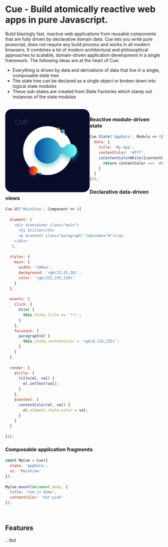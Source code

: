 # Cue - Build atomically reactive web apps in pure Javascript.

Build blazingly fast, reactive web applications from reusable components that are fully driven by declarative
domain data. Cue lets you write pure javascript, does not require any build process and works in all modern browsers.
It combines a lot of modern architectural and philosophical approaches to scalable, domain-driven application development
in a single framework. The following ideas are at the heart of Cue:
- Everything is driven by data and derivations of data that live in a single, composable state tree
- The state tree can be declared as a single object or broken down into logical state modules
- These sub-states are created from State Factories which stamp out instances of the state modules


<br>
<img align="left" src="https://github.com/monokee/Cue/raw/master/CueLogo.png" alt="Cue Logo" width="270"/>

### Reactive module-driven state
```javascript
Cue.State('AppData', Module => ({
  data: {
    title: 'My App',
    contentColor: '#fff',
    isContentColorWhite({contentColor}) {
      return contentColor === '#fff'
    }
  }
}));
```
### Declarative data-driven views
```javascript
Cue.UI('MainView', Component => ({

  element: (`
    <div $container class="main">
      <h1 $title></h1>
      <p $content class="paragraph" tabindex="0"></p>
    </div>
  `),
  
  styles: {
    main: {
      width: '100vw',
      background: 'rgb(22,25,28)',
      color: 'rgb(232,235,238)'
    }
  },
  
  events: {
    click: {
      h1(e) {
        this.state.title += '!!!';
      }
    },
    focusout: {
      paragraph(e) {
        this.state.contentColor = 'rgb(0,115,255)';
      }
    }
  },
  
  render: {
    $title: {
      title(el, val) {
        el.setText(val);
      }
    },
    $content: {
      contentColor(el, val) {
        el.element.style.color = val;
      }
    }
  }
  
}));
```
### Composable application fragments
```javascript
const MyCue = Cue({
  state: 'AppData',
  ui: 'MainView'
});

MyCue.mount(document.body, {
  title: 'Cue.js Demo',
  contentColor: 'hot-pink'
});
```
<br>

## Features
...tbd
